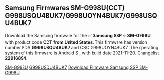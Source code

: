<h2>Samsung Firmwares SM-G998U(CCT) G998USQU4BUK7/G998UOYN4BUK7/G998USQU4BUK7</h2>
Download the Samsung firmware for the ✅ <strong>Samsung SSP </strong> ⭐ <strong>SM-G998U</strong> with product code <strong>CCT</strong> <strong> from United States</strong>. This firmware has version number PDA <strong>G998USQU4BUK7</strong> and CSC G998UOYN4BUK7. The operating system of this firmware is Android S , with build date 2021-11-20. Changelist <strong>22916894</strong>.


[SM-G998U](https://samfirm.shop/samsung/model/SM-G998U)
[G998USQU4BUK7](https://samfirm.shop/samsung/pda/G998USQU4BUK7)
[Download Firmware Samsung SSP SM-G998U](https://samfirm.shop/samsung/firmware/476230)
